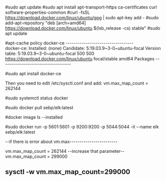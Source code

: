 #sudo apt update
#sudo apt install apt-transport-https ca-certificates curl software-properties-common
#curl -fsSL https://download.docker.com/linux/ubuntu/gpg | sudo apt-key add -
#sudo add-apt-repository "deb [arch=amd64] https://download.docker.com/linux/ubuntu $(lsb_release -cs) stable"
#sudo apt update

#apt-cache policy docker-ce
		----------------------------------	
			docker-ce:
			Installed: (none)
			Candidate: 5:19.03.9~3-0~ubuntu-focal
			Version table:
			5:19.03.9~3-0~ubuntu-focal 500
			500 https://download.docker.com/linux/ubuntu focal/stable amd64 Packages
		-----------------------------------
		
#sudo apt install docker-ce

Then you need to edit /etc/sysctl.conf and add:
vm.max_map_count = 262144

#sudo systemctl status docker

#sudo docker pull sebp/elk:latest

#docker image ls  --installed

#sudo docker run -p 5601:5601 -p 9200:9200 -p 5044:5044 -it --name elk sebp/elk:latest

--if there is error about vm.max------------------------

vm.max_map_count = 262144 --increase that parameter--
vm.max_map_count = 299000

sysctl -w vm.max_map_count=299000
------------------------------------------
